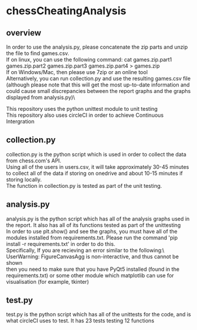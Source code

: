 # chessCheatingAnalysis

## overview
In order to use the analysis.py, please concatenate the zip parts and unzip the file to find games.csv. \
If on linux, you can use the following command: cat games.zip.part1 games.zip.part2 games.zip.part3 games.zip.part4 > games.zip\
If on Windows/Mac, then please use 7zip or an online tool\
Alternatively, you can run collection.py and use the resulting games.csv file (although please note that this will get the most up-to-date information and could cause small discrepancies between the report graphs and the graphs displayed from analysis.py)\

This repository uses the python unittest module to unit testing\
This repository also uses circleCI in order to achieve Continuous Intergration

## collection.py
collection.py is the python script which is used in order to collect the data from chess.com's API.\
Using all of the users in users.csv, it will take approximately 30-45 minutes to collect all of the data if storing on onedrive and about 10-15 minutes if storing locally.\
The function in collection.py is tested as part of the unit testing.

## analysis.py
analysis.py is the python script which has all of the analysis graphs used in the report. It also has all of its functions tested as part of the unittesting\
In order to use plt.show() and see the graphs, you must have all of the modules installed from requirements.txt. Please run the command 'pip install -r requirements.txt' in order to do this.\
Specifically, If you are recieving an error similar to the following:\ 
UserWarning: FigureCanvasAgg is non-interactive, and thus cannot be shown\
then you need to make sure that you have PyQt5 installed (found in the requirements.txt) or some other module which matplotlib can use for visualisation (for example, tkinter)

## test.py
test.py is the python script which has all of the unittests for the code, and is what circleCI uses to test. It has 23 tests testing 12 functions
